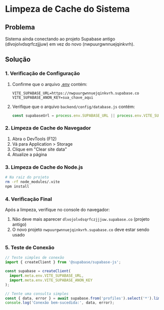# Limpeza de Cache do Sistema

## Problema
Sistema ainda conectando ao projeto Supabase antigo (dlvojolvdsqrfczjjjuw) em vez do novo (nwpuurgwnnuejqinkvrh).

## Solução

### 1. Verificação de Configuração
1. Confirme que o arquivo [.env](file:///c:/Users/webbe/OneDrive/Documents/GitHub/ministry-hub-sync/.env) contém:
   ```
   VITE_SUPABASE_URL=https://nwpuurgwnnuejqinkvrh.supabase.co
   VITE_SUPABASE_ANON_KEY=sua_chave_aqui
   ```

2. Verifique que o arquivo `backend/config/database.js` contém:
   ```javascript
   const supabaseUrl = process.env.SUPABASE_URL || process.env.VITE_SUPABASE_URL || 'https://nwpuurgwnnuejqinkvrh.supabase.co';
   ```

### 2. Limpeza de Cache do Navegador
1. Abra o DevTools (F12)
2. Vá para Application > Storage
3. Clique em "Clear site data"
4. Atualize a página

### 3. Limpeza de Cache do Node.js
```bash
# Na raiz do projeto
rm -rf node_modules/.vite
npm install
```

### 4. Verificação Final
Após a limpeza, verifique no console do navegador:
1. Não deve mais aparecer `dlvojolvdsqrfczjjjuw.supabase.co` (projeto antigo)
2. O novo projeto `nwpuurgwnnuejqinkvrh.supabase.co` deve estar sendo usado

### 5. Teste de Conexão
```javascript
// Teste simples de conexão
import { createClient } from '@supabase/supabase-js';

const supabase = createClient(
  import.meta.env.VITE_SUPABASE_URL,
  import.meta.env.VITE_SUPABASE_ANON_KEY
);

// Tente uma consulta simples
const { data, error } = await supabase.from('profiles').select('*').limit(1);
console.log('Conexão bem-sucedida:', data, error);
```